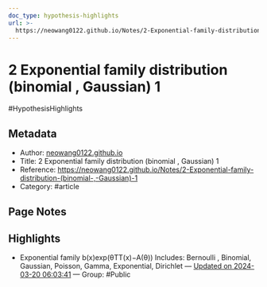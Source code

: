 ```yaml
---
doc_type: hypothesis-highlights
url: >-
  https://neowang0122.github.io/Notes/2-Exponential-family-distribution-(binomial-,-Gaussian)-1
---
```


# 2 Exponential family distribution (binomial , Gaussian) 1

#HypothesisHighlights

## Metadata
- Author: [neowang0122.github.io]()
- Title: 2 Exponential family distribution (binomial , Gaussian) 1
- Reference: https://neowang0122.github.io/Notes/2-Exponential-family-distribution-(binomial-,-Gaussian)-1
- Category: #article

## Page Notes
## Highlights
- Exponential family b(x)exp(θTT(x)−A(θ)) Includes: Bernoulli , Binomial, Gaussian, Poisson, Gamma, Exponential, Dirichlet — [Updated on 2024-03-20 06:03:41](https://hyp.is/IVZExuahEe6nBIMUpvY5yA/neowang0122.github.io/Notes/2-Exponential-family-distribution-(binomial-,-Gaussian)-1) — Group: #Public



